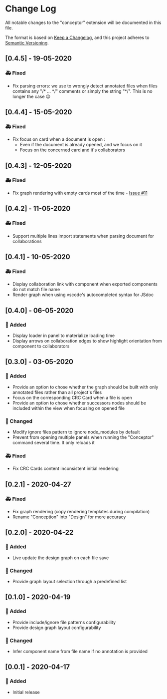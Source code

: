 # Change Log

All notable changes to the "conceptor" extension will be documented in this file.

The format is based on [Keep a Changelog](https://keepachangelog.com/en/1.0.0/),
and this project adheres to [Semantic Versioning](https://semver.org/spec/v2.0.0.html).

## [0.4.5] - 19-05-2020

### 🚑 Fixed

- Fix parsing errors: we use to wrongly detect annotated files when files contains any "/\* ... \*/" comments or simply the string "\*/". This is no longer the case 😉

## [0.4.4] - 15-05-2020

### 🚑 Fixed

- Fix focus on card when a document is open :
  - Even if the document is already opened, and we focus on it
  - Focus on the concerned card and it's collaborators

## [0.4.3] - 12-05-2020

### 🚑 Fixed

- Fix graph rendering with empty cards most of the time - [Issue #11](https://github.com/bamlab/conceptor/issues/11)

## [0.4.2] - 11-05-2020

### 🚑 Fixed

- Support multiple lines import statements when parsing document for collaborations

## [0.4.1] - 10-05-2020

### 🚑 Fixed

- Display collaboration link with component when exported components do not match file name
- Render graph when using vscode's autocompleted syntax for JSdoc

## [0.4.0] - 06-05-2020

### 🎉 Added

- Display loader in panel to materialize loading time
- Display arrows on collaboration edges to show highlight orientation from component to collaborators

## [0.3.0] - 03-05-2020

### 🎉 Added

- Provide an option to chose whether the graph should be built with only annotated files rather than all project's files
- Focus on the corresponding CRC Card when a file is open
- Provide an option to chose whether successors nodes should be included within the view when focusing on opened file

### 🦋 Changed

- Modify ignore files pattern to ignore node_modules by default
- Prevent from opening multiple panels when running the "Conceptor" command several time. It only reloads it

### 🚑 Fixed

- Fix CRC Cards content inconsistent initial rendering

## [0.2.1] - 2020-04-27

### 🚑 Fixed

- Fix graph rendering (copy rendering templates during compilation)
- Rename "Conception" into "Design" for more accuracy

## [0.2.0] - 2020-04-22

### 🎉 Added

- Live update the design graph on each file save

### 🦋 Changed

- Provide graph layout selection through a predefined list

## [0.1.0] - 2020-04-19

### 🎉 Added

- Provide include/ignore file patterns configurability
- Provide design graph layout configurability

### 🦋 Changed

- Infer component name from file name if no annotation is provided

## [0.0.1] - 2020-04-17

### 🎉 Added

- Initial release
